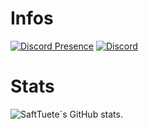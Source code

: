 # Infos
[![Discord Presence](https://lanyard.cnrad.dev/api/797526475712364584)](https://discord.com/users/797526475712364584)
[![Discord](https://img.shields.io/discord/1010577269418377287?color=blue&label=Discord&logo=discord&logoColor=white&style=for-the-badge)](https://discord.gg/qCfzGMuCb4)


# Stats
![SaftTuete´s GitHub stats](https://github-readme-stats.vercel.app/api?username=safttuete&show_icons=true&theme=transparent).


